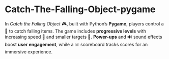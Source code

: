 # Catch-The-Falling-Object-pygame
In *Catch the Falling Object* 🎮, built with Python’s **Pygame**, players control a 🧺 to catch falling items. The game includes **progressive levels** with increasing speed 💨 and smaller targets 🎯. **Power-ups** and 🔊 sound effects boost **user engagement**, while a 📊 scoreboard tracks scores for an immersive experience.
